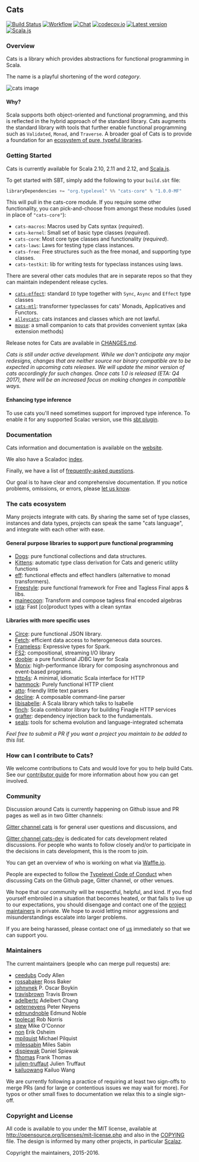 ## Cats

[![Build Status](https://api.travis-ci.org/typelevel/cats.svg)](https://travis-ci.org/typelevel/cats)
[![Workflow](https://badge.waffle.io/typelevel/cats.svg?label=ready&title=Ready)](https://waffle.io/typelevel/cats)
[![Chat](https://badges.gitter.im/Join%20Chat.svg)](https://gitter.im/typelevel/cats)
[![codecov.io](http://codecov.io/github/typelevel/cats/coverage.svg?branch=master)](http://codecov.io/github/typelevel/cats?branch=master)
[![Latest version](https://index.scala-lang.org/typelevel/cats/cats-core/latest.svg?color=orange&v=1)](https://index.scala-lang.org/typelevel/cats/cats-core)
[![Scala.js](http://scala-js.org/assets/badges/scalajs-0.6.14.svg)](http://scala-js.org)

### Overview

Cats is a library which provides abstractions for functional programming in Scala.

The name is a playful shortening of the word *category*.

![cats image](http://plastic-idolatry.com/erik/cats2.png)

#### Why?

Scala supports both object-oriented and functional programming, and this is reflected in the hybrid approach of the
standard library. Cats augments the standard library with tools that further enable functional programming such as
`Validated`, `Monad`, and `Traverse`. A broader goal of Cats is to provide a foundation for an
[ecosystem of pure, typeful libraries](https://github.com/typelevel/cats#the-cats-ecosystem).

### Getting Started

Cats is currently available for Scala 2.10, 2.11 and 2.12, and [Scala.js](http://www.scala-js.org/).

To get started with SBT, simply add the following to your `build.sbt`
file:

```scala
libraryDependencies += "org.typelevel" %% "cats-core" % "1.0.0-MF"
```

This will pull in the cats-core module. If you require some other
functionality, you can pick-and-choose from amongst these modules
(used in place of `"cats-core"`):

 * `cats-macros`: Macros used by Cats syntax (*required*).
 * `cats-kernel`: Small set of basic type classes (*required*).
 * `cats-core`: Most core type classes and functionality (*required*).
 * `cats-laws`: Laws for testing type class instances.
 * `cats-free`: Free structures such as the free monad, and supporting type classes.
 * `cats-testkit`: lib for writing tests for typeclass instances using laws. 
 
 There are several other cats modules that are in separate repos so that they can 
 maintain independent release cycles. 
 
 * [`cats-effect`](https://github.com/typelevel/cats-effect): standard `IO` type together with `Sync`, `Async` and `Effect` type classes 
 * [`cats-mtl`](https://github.com/typelevel/cats-mtl): transformer typeclasses for cats' Monads, Applicatives and Functors.
 * [`alleycats`](https://github.com/non/alleycats): cats instances and classes which are not lawful.
 * [`mouse`](https://github.com/benhutchison/mouse): a small companion to cats that provides convenient syntax (aka extension methods) 
 

Release notes for Cats are available in [CHANGES.md](CHANGES.md).

*Cats is still under active development. While we don't anticipate any
 major redesigns, changes that are neither source nor binary
 compatible are to be expected in upcoming cats releases. We will
 update the minor version of cats accordingly for such changes. Once
 cats 1.0 is released (ETA: Q4 2017), there will be an increased focus
 on making changes in compatible ways.*

#### Enhancing type inference

To use cats you'll need sometimes support for improved type inference. To enable it for any supported Scalac version, use this [sbt plugin](https://github.com/fiadliel/sbt-partial-unification#sbt-partial-unification).

### Documentation

Cats information and documentation is available on the
[website](http://typelevel.org/cats).

We also have a Scaladoc [index](http://typelevel.org/cats/api/#package).

Finally, we have a list of
[frequently-asked questions](docs/src/main/tut/faq.md).

Our goal is to have clear and comprehensive documentation. If you
notice problems, omissions, or errors, please
[let us know](CONTRIBUTING.md).

### The cats ecosystem

Many projects integrate with cats. By sharing the same set of
type classes, instances and data types, projects can speak the same "cats
language", and integrate with each other with ease.

#### General purpose libraries to support pure functional programming

 * [Dogs](https://github.com/stew/dogs): pure functional collections and data structures.
 * [Kittens](https://github.com/milessabin/kittens): automatic type class derivation for Cats and generic utility functions
 * [eff](https://github.com/atnos-org/eff): functional effects and effect handlers (alternative to monad transformers).
 * [Freestyle](https://github.com/47deg/freestyle): pure functional framework for Free and Tagless Final apps & libs.
 * [mainecoon](https://github.com/kailuowang/mainecoon): Transform and compose tagless final encoded algebras
 * [iota](https://github.com/frees-io/iota): Fast [co]product types with a clean syntax

#### Libraries with more specific uses

 * [Circe](https://github.com/circe/circe): pure functional JSON library.
 * [Fetch](https://github.com/47deg/fetch): efficient data access to heterogeneous data sources.
 * [Frameless](https://github.com/adelbertc/frameless): Expressive types for Spark.
 * [FS2](https://github.com/functional-streams-for-scala): compositional, streaming I/O library
 * [doobie](https://github.com/tpolecat/doobie): a pure functional JDBC layer for Scala
 * [Monix](https://github.com/monixio/monix): high-performance library for composing asynchronous and event-based programs.
 * [http4s](https://github.com/http4s/http4s): A minimal, idiomatic Scala interface for HTTP
 * [hammock](https://github.com/pepegar/hammock): Purely functional HTTP client
 * [atto](https://github.com/tpolecat/atto): friendly little text parsers
 * [decline](https://github.com/bkirwi/decline): A composable command-line parser
 * [libisabelle](https://github.com/larsrh/libisabelle): A Scala library which talks to Isabelle
 * [finch](https://github.com/finagle/finch): Scala combinator library for building Finagle HTTP services 
 * [grafter](https://github.com/zalando/grafter): dependency injection back to the fundamentals.
 * [seals](https://github.com/durban/seals): tools for schema evolution and language-integrated schemata


*Feel free to submit a PR if you want a project you maintain to be added to this list.*


### How can I contribute to Cats?

We welcome contributions to Cats and would love for you to help build
Cats. See our [contributor guide](CONTRIBUTING.md) for more
information about how you can get involved.

### Community

Discussion around Cats is currently happening on Github issue and PR pages
as well as in two Gitter channels: 

[Gitter channel cats](https://gitter.im/typelevel/cats) is for general user 
questions and discussions, and 

[Gitter channel cats-dev](https://gitter.im/typelevel/cats-dev)
is dedicated for cats development related discussions. For people who wants to 
follow closely and/or to participate in the decisions in cats development, 
this is the room to join. 

You can get an overview of who is working on what
via [Waffle.io](https://waffle.io/typelevel/cats).

People are expected to follow the
[Typelevel Code of Conduct](http://typelevel.org/conduct.html) when
discussing Cats on the Github page, Gitter channel, or other
venues.

We hope that our community will be respectful, helpful, and kind. If
you find yourself embroiled in a situation that becomes heated, or
that fails to live up to our expectations, you should disengage and
contact one of the [project maintainers](#maintainers) in private. We
hope to avoid letting minor aggressions and misunderstandings escalate
into larger problems.

If you are being harassed, please contact one of [us](#maintainers)
immediately so that we can support you.

### Maintainers

The current maintainers (people who can merge pull requests) are:

 * [ceedubs](https://github.com/ceedubs) Cody Allen
 * [rossabaker](https://github.com/rossabaker) Ross Baker
 * [johnynek](https://github.com/johnynek) P. Oscar Boykin
 * [travisbrown](https://github.com/travisbrown) Travis Brown
 * [adelbertc](https://github.com/adelbertc) Adelbert Chang
 * [peterneyens](https://github.com/peterneyens) Peter Neyens
 * [edmundnoble](https://github.com/edmundnoble) Edmund Noble
 * [tpolecat](https://github.com/tpolecat) Rob Norris
 * [stew](https://github.com/stew) Mike O'Connor
 * [non](https://github.com/non) Erik Osheim
 * [mpilquist](https://github.com/mpilquist) Michael Pilquist
 * [milessabin](https://github.com/milessabin) Miles Sabin
 * [djspiewak](https://github.com/djspiewak) Daniel Spiewak
 * [fthomas](https://github.com/fthomas) Frank Thomas
 * [julien-truffaut](https://github.com/julien-truffaut) Julien Truffaut
 * [kailuowang](https://github.com/kailuowang) Kailuo Wang

We are currently following a practice of requiring at least two
sign-offs to merge PRs (and for large or contentious issues we may
wait for more). For typos or other small fixes to documentation we
relax this to a single sign-off.


### Copyright and License

All code is available to you under the MIT license, available at
http://opensource.org/licenses/mit-license.php and also in the
[COPYING](COPYING) file. The design is informed by many other
projects, in particular [Scalaz](https://github.com/scalaz/scalaz).

Copyright the maintainers, 2015-2016.
